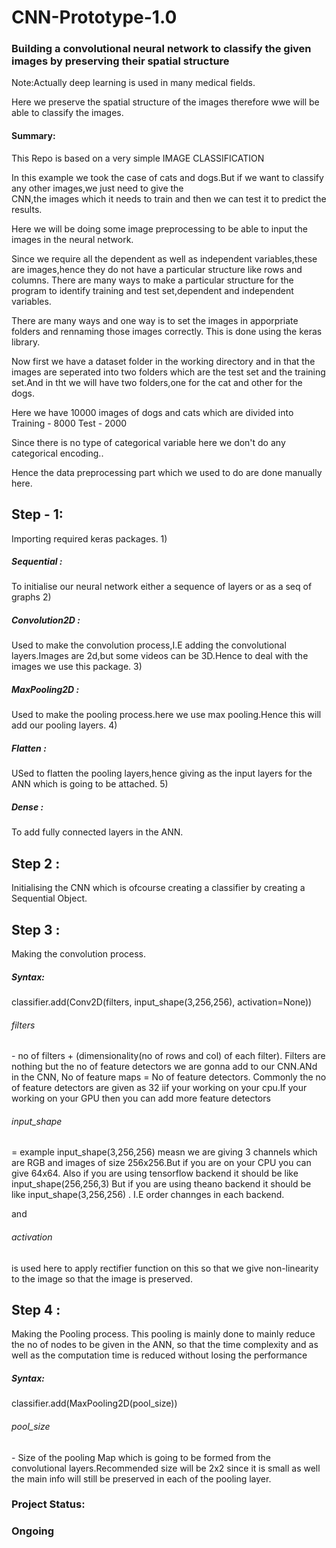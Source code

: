 # CNN-Prototype-1.0
<h3>Building a convolutional neural network to classify the given images by preserving their spatial structure</h3>


Note:Actually deep learning is used in many medical fields.

Here we preserve the spatial structure of the images therefore wwe will be able to classify the images.

<h4>Summary:</h4>
This Repo is based on a very simple IMAGE CLASSIFICATION
 
In this example we took the case of  cats and dogs.But  if we want to classify any other images,we just need to give the  
CNN,the images which it needs to train and then we can test it to predict the results.

Here we will be doing some image preprocessing to be able to input the images in the neural network.

Since we require all the dependent as well as independent variables,these are images,hence they do not have
a particular structure like rows and columns.
There are many ways to make a particular structure for the program to identify training and test set,dependent and 
independent variables.

There are many ways and one way is to set the images in apporpriate folders and rennaming those images correctly.
This is done using the keras library.

Now first we have a dataset folder in the working directory and in that the images are seperated into 
two folders which are the test set and the training set.And in tht we will have two folders,one for the 
cat and other for the dogs.

Here we have 10000 images of dogs and cats which are divided into
Training - 8000
Test - 2000

Since there is no type of categorical variable here we don't do any categorical encoding..

Hence the data preprocessing part which we used to do are done manually here.


<h2>Step - 1:</h2>

Importing required keras packages.
1)<h5>Sequential :</h5> To initialise our neural network either a sequence of layers or as a seq of graphs
2)<h5>Convolution2D :</h5> Used to make the convolution process,I.E adding the convolutional layers.Images are 2d,but some videos  can be 3D.Hence to deal with the images we use this package.
3)<h5>MaxPooling2D :</h5> Used to make the pooling process.here we use max pooling.Hence this will add our pooling layers.
4)<h5>Flatten :</h5> USed to flatten the pooling layers,hence giving as the input layers for the ANN which is going to be attached.
5)<h5>Dense :</h5> To add fully connected layers in the ANN.

<h2>Step 2 :</h2>

Initialising the CNN which is ofcourse creating a classifier by creating a Sequential Object.

<h2>Step 3 :</h2>

Making the convolution process.

<h5>Syntax:</h5>
classifier.add(Conv2D(filters, input_shape(3,256,256), activation=None))

<h6>filters</h6> - no of filters + (dimensionality(no of rows and col) of each filter). Filters are nothing but the no of feature detectors we are gonna add to our CNN.ANd in the CNN, No of feature maps = No of feature detectors.
Commonly the no of feature detectors are given as 32 iif your working on your cpu.If your working on your GPU then you can add more feature detectors 

<h6>input_shape</h6> = example input_shape(3,256,256) measn we are giving 3 channels which are RGB and images of size 256x256.But if you are on your CPU you can give 64x64.
Also if you are using tensorflow backend it should be like input_shape(256,256,3)
But if you are using theano backend it should be like input_shape(3,256,256) . I.E order channges in each backend.

and <h6>activation</h6> is used here to apply rectifier function on this so that we give non-linearity to the image so that the image is preserved.

<h2>Step 4 : </h2>

Making the Pooling process.
This pooling is mainly done to mainly reduce the no of nodes to be given in the ANN,
so that the time complexity and as well as the computation time is reduced without losing the performance  

<h5>Syntax:</h5>
classifier.add(MaxPooling2D(pool_size))

<h6>pool_size</h6> - Size of the pooling Map which is going to be formed from the convolutional layers.Recommended size will be 2x2 since it is small as well the main info will still be preserved in each of the pooling layer.


<h3>Project Status:<h3> Ongoing
